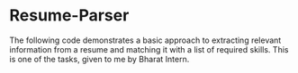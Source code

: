 # Resume-Parser
The following code demonstrates a basic approach to extracting relevant information from a resume and matching it with a list of required skills.
This is one of the tasks, given to me by Bharat Intern.
